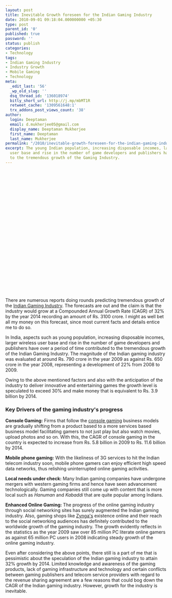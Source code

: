 ```yaml
---
layout: post
title: Inevitable Growth foreseen for the Indian Gaming Industry
date: 2010-09-01 09:18:04.000000000 +05:30
type: post
parent_id: '0'
published: true
password: ''
status: publish
categories:
- Technology
tags:
- Indian Gaming Industry
- Industry Growth
- Mobile Gaming
- Technology
meta:
  _edit_last: '56'
  _wp_old_slug: ''
  dsq_thread_id: '136018974'
  bitly_short_url: http://j.mp/mbMT1R
  retweet_cache: '1309561648:1'
  trx_addons_post_views_count: '38'
author:
  login: Deeptaman
  email: d.mukherjee05@gmail.com
  display_name: Deeptaman Mukherjee
  first_name: Deeptaman
  last_name: Mukherjee
permalink: "/2010/inevitable-growth-foreseen-for-the-indian-gaming-industry/"
excerpt: The young Indian population, increasing disposable incomes, larger wireless
  user base and rise in the number of game developers and publishers have contributed
  to the tremendous growth of the Gaming Industry.
---
```

<p><object width="640" height="385"><param name="movie" value="http://www.youtube.com/v/7iDzvJygtC4?fs=1&amp;hl=en_US&amp;hd=1" /><param name="allowFullScreen" value="true" /><param name="allowscriptaccess" value="always" /><embed src="http://www.youtube.com/v/7iDzvJygtC4?fs=1&amp;hl=en_US&amp;hd=1" type="application/x-shockwave-flash" allowscriptaccess="always" allowfullscreen="true" width="640" height="385"></embed></object></p>

<p>There are numerous reports doing rounds predicting tremendous growth of the <a href="http://www.indiangaming.com/industry/">Indian Gaming Industry</a>. The forecasts are out and the claim is that the industry would grow at a Compounded Annual Growth Rate (CAGR) of 32% by the year 2014 recording an amount of Rs. 3100 crore. I might as well bet all my money on this forecast, since most current facts and details entice me to do so.</p>
<p>In India, aspects such as young population, increasing disposable incomes, larger wireless user base and rise in the number of game developers and publishers have over a period of time contributed to the tremendous growth of the Indian Gaming Industry.  The magnitude of the Indian gaming industry was evaluated at around Rs. 790 crore in the year 2009 as against Rs. 650 crore in the year 2008, representing a development of 22% from 2008 to 2009. </p>
<p>Owing to the above mentioned factors and also with the anticipation of the industry to deliver innovative and entertaining games the growth level is speculated to exceed 30% and make money that is equivalent to Rs. 3.9 billion by 2014.</p>
<h3>Key Drivers of the gaming industry's progress</h3>
<p><strong>Console Gaming:</strong> Firms that follow the <a href="http://en.wikipedia.org/wiki/Console_game">console gaming</a> business models are gradually shifting from a product based to a more services based business model facilitating gamers to not just play but also watch movies, upload photos and so on. With this, the CAGR of console gaming in the country is expected to increase from Rs. 5.8 billion in 2009 to Rs. 11.6 billion by 2014.</p>
<p><strong>Mobile phone gaming:</strong> With the likeliness of 3G services to hit the Indian telecom industry soon, mobile phone gamers can enjoy efficient high speed data networks, thus relishing uninterrupted online gaming activities.</p>
<p><strong>Local needs under check:</strong> Many Indian gaming companies have undergone mergers with western gaming firms and hence have seen advancement technologically. Gaming companies still come up with content that is more local such as <em>Hanuman</em> and <em>Kabaddi</em> that are quite popular among Indians. </p>
<p><strong>Enhanced Online Gaming:</strong> The progress of the online gaming industry through social networking sites has surely augmented the Indian gaming industry. Also, gaming shops like <a href="http://www.zynga.com/">Zynga's</a> existence online and their reach to the social networking audiences has definitely contributed to the worldwide growth of the gaming industry. The growth evidently reflects in the statistics as the year 2009 saw over 85 million PC literate online gamers as against 65 million PC users in 2008 indicating steady growth of the online gaming industry. </p>
<p>Even after considering the above points, there still is a part of me that is pessimistic about the speculation of the Indian gaming industry to attain 32% growth by 2014. Limited knowledge and awareness of the gaming products, lack of gaming infrastructure and technology and certain conflicts between gaming publishers and telecom service providers with regard to the revenue sharing agreement are a few reasons that could bog down the CAGR of the Indian gaming industry. However, growth for the industry is inevitable.</p>
